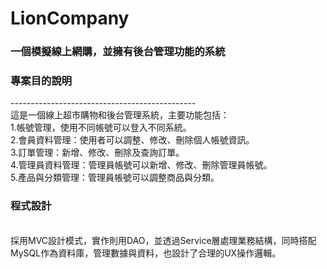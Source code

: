 # LionCompany
<h3>一個模擬線上網購，並擁有後台管理功能的系統</h3>
<h3>專案目的說明</h3>
----------------------------------------------<br>
這是一個線上超市購物和後台管理系統，主要功能包括：<br>
1.帳號管理，使用不同帳號可以登入不同系統。<br>
2.會員資料管理：使用者可以調整、修改、刪除個人帳號資訊。 <br>
3.訂單管理：新增、修改、刪除及查詢訂單。<br>
4.管理員資料管理：管理員帳號可以新增、修改、刪除管理員帳號。 <br>
5.產品與分類管理：管理員帳號可以調整商品與分類。<br>

<h3>程式設計</h3>
<br>採用MVC設計模式，實作則用DAO，並透過Service層處理業務結構，同時搭配MySQL作為資料庫，管理數據與資料，也設計了合理的UX操作邏輯。<br>

